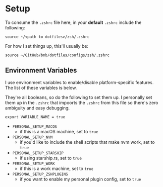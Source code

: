 # Setup

To consume the `.zshrc` file here, in your **default** `.zshrc` include the following:

```shell
source ~/<path to dotfiles>/zsh/.zshrc
```

For how I set things up, this'll usually be:

```shell
source ~/GitHub/bnb/dotfiles/configs/zsh/.zshrc
```

## Environment Variables

I use environment variables to enable/disable platform-specific features. The list of these variables is below.

They're all booleans, so do the following to set them up. I personally set them up in the `.zshrc` that impoorts the `.zshrc` from this file so there's zero ambiguity and easy debugging.

```shell
export VARIABLE_NAME = true
```

- `PERSONAL_SETUP_MACOS`
  - if this is a macOS machine, set to `true`
- `PERSONAL_SETUP_NVM`
  - if you'd like to include the shell scripts that make nvm work, set to `true`
- `PERSONAL_SETUP_STARSHIP`
  - if using starship.rs, set to `true`
- `PERSONAL_SETUP_WORK`
  - if this is a work machine, set to `true`
- `PERSONAL_SETUP_ZSHPLUGINS`
  - if you want to enable my personal plugin config, set to `true`
